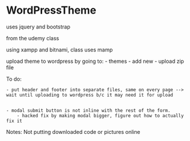# WordPressTheme


uses jquery and bootstrap

from the udemy class

using xampp and bitnami, class uses mamp

upload theme to wordpress by going to:
	- themes
		- add new
			- upload zip file

To do: 

	- put header and footer into separate files, same on every page --> wait until uploading to wordpress b/c it may need it for upload
	
		
	- modal submit button is not inline with the rest of the form.  
		- hacked fix by making modal bigger, figure out how to actually fix it
		

Notes:
Not putting downloaded code or pictures online
